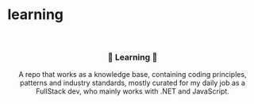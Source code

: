 # learning

<!-- PROJECT LOGO -->
<br />
<div align="center">
  

  <h3 align="center">🚀 Learning 🚀</h3>
  
  <p>A repo that works as a knowledge base, containing coding principles, patterns and industry standards, mostly curated for my daily job as a FullStack dev, who mainly works with .NET and JavaScript.</p>
</div>


